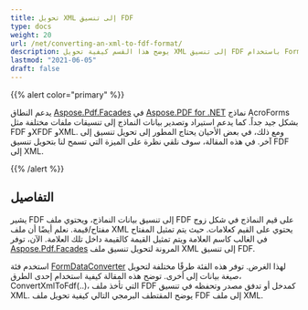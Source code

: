 ```yaml
---
title: تحويل XML إلى تنسيق FDF
type: docs
weight: 20
url: /net/converting-an-xml-to-fdf-format/
description: يوضح هذا القسم كيفية تحويل XML إلى تنسيق FDF باستخدام FormDataConverter.
lastmod: "2021-06-05"
draft: false
---
```


{{% alert color="primary" %}}

يدعم النطاق [Aspose.Pdf.Facades](https://reference.aspose.com/pdf/net/aspose.pdf.facades) في [Aspose.PDF for .NET](/pdf/net/) نماذج AcroForms بشكل جيد جداً. كما يدعم استيراد وتصدير بيانات النماذج إلى تنسيقات ملفات مختلفة مثل FDF وXFDF وXML. ومع ذلك، في بعض الأحيان يحتاج المطور إلى تحويل تنسيق إلى آخر. في هذه المقالة، سوف نلقي نظرة على الميزة التي تسمح لنا بتحويل تنسيق FDF إلى XML.

{{% /alert %}}

## التفاصيل

يشير FDF إلى تنسيق بيانات النماذج، ويحتوي ملف FDF على قيم النماذج في شكل زوج مفتاح/قيمة. نعلم أيضًا أن ملف XML يحتوي على القيم كعلامات. حيث يتم تمثيل المفتاح في الغالب كاسم العلامة ويتم تمثيل القيمة كالقيمة داخل تلك العلامة. الآن، توفر [Aspose.Pdf.Facades](https://reference.aspose.com/pdf/net/aspose.pdf.facades) المرونة لتحويل تنسيق ملف XML إلى تنسيق FDF.

استخدم فئة [FormDataConverter](https://reference.aspose.com/pdf/net/aspose.pdf.facades/FormDataConverter) لهذا الغرض. توفر هذه الفئة طرقًا مختلفة لتحويل صيغة بيانات إلى أخرى. توضح هذه المقالة كيفية استخدام إحدى الطرق، ConvertXmlToFdf(..)، التي تأخذ ملف FDF كمدخل أو تدفق مصدر وتحفظه في تنسيق XML. يوضح المقتطف البرمجي التالي كيفية تحويل ملف FDF إلى ملف XML.